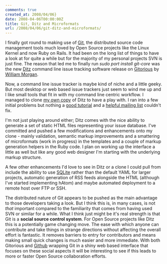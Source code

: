 ```yaml
---
comments: true
created_at: 2008/04/06}
date: 2008-04-06T00:00:00Z
title: Git, Ditz and Microformats
url: /2008/04/06/git-ditz-and-microformats/
---
```


I finally got round to making use of [Git](http://git.or.cz/), the distributed source code management tools much loved by Open Source projects like the Linux Kernel and now Ruby on Rails. It had been on the long list of things to have a look at for quite a while but for the majority of my personal projects SVN is just fine. The reason that led me to finally run *sudo port install git-core* was the new [Ditz](http://ditz.rubyforge.org/) command line issue tracking software release on [Gitorious](http://gitorious.org/projects/ditz) by [William Morgan](http://cs.stanford.edu/people/wmorgan/).

Now, a command line issue tracker is maybe kind of niche and a little geeky. But most desktop or web based issue trackers just seem to wind me up and I like small tools that fit in with my command line centric workflow. I managed to clone [my own copy](http://gitorious.org/projects/ditz/repos/ditz-microformats) of Ditz to have a play with. I ran into a few initial problems but nothing a [good tutorial](http://www.kernel.org/pub/software/scm/git/docs/tutorial.html) and a [helpful mailing list](http://groups.google.com/group/gitorious) couldn't fix.

I'm not just playing around either; Ditz comes with the nice ability to generate a set of static HTML files representing your issue database. I've committed and pushed a few modifications and enhancements onto my clone - mainly validation, semantic markup improvements and a smattering of microformats (work in progress) in the templates and a couple of markup generation helpers in the Ruby code. I plan on working up the interface a little as well but like any good web designer I'm starting with the underlying markup structure.

A few other enhancements I'd love to see in Ditz or a clone I could pull from include the ability to use [SQLite](http://www.sqlite.org/) rather than the default YAML for larger projects, automatic generation of RSS feeds alongside the HTML (although I've started implementing hAtom) and maybe automated deployment to a remote host over FTP or SSH.

The distributed nature of Git appears to be pushed as the main advantage to those developers taking a look. But I think this is, in many cases, is not *that* important compared to the familiarity that comes from having used SVN or similar for a while. What I think just might be it's real strength is that Git is a **social source control system**. For Open Source projects like Ditz this is a potentially game changing move. The ease with which anyone can contribute and take things in strange directions without affecting the overall effort is fantastic. It removes barriers to entry for contributors and means making small quick changes is much easier and more immediate. With both Gitorious and [Github](http://github.com/) wrapping Git in a shiny web based interface that focuses on these social aspects it will be interesting to see if this leads to more or faster Open Source collaboration efforts.
